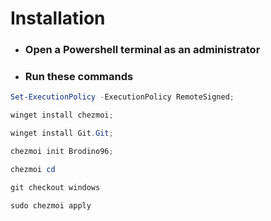 # Installation

- ### Open a Powershell terminal as an administrator
- ### Run these commands
```ps1
Set-ExecutionPolicy -ExecutionPolicy RemoteSigned;

winget install chezmoi;

winget install Git.Git;

chezmoi init Brodino96;

chezmoi cd

git checkout windows

sudo chezmoi apply
```